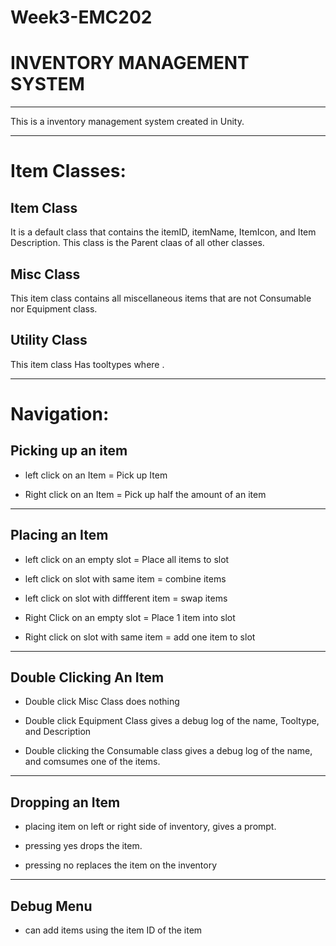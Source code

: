 # Week3-EMC202

# INVENTORY MANAGEMENT SYSTEM
---------------------
This is a inventory management system created in Unity.

-------------

# Item Classes:

## Item Class

It is a default class that contains the itemID, itemName, ItemIcon, and Item Description. This class is the Parent claas of all other classes.

## Misc Class

This item class contains all miscellaneous items that are not Consumable nor Equipment class.

## Utility Class

This item class Has tooltypes where .

-------------

# Navigation:

## Picking up an item

- left click on an Item = Pick up Item

- Right click on an Item = Pick up half the amount of an item

----------------
## Placing an Item

- left click on an empty slot = Place all items to slot 

- left click on slot with same item = combine items

- left click on slot with diffferent item = swap items

- Right Click on an empty slot = Place 1 item into slot

- Right click on slot with same item = add one item to slot

----------------
## Double Clicking An Item
- Double click Misc Class does nothing

- Double click Equipment Class gives a debug log of the name, Tooltype, and Description

- Double clicking the Consumable class gives a debug log of the name, and comsumes one of the items.

----------------
## Dropping an Item

- placing item on left or right side of inventory, gives a prompt.

- pressing yes drops the item.

- pressing no replaces the item on the inventory

---------------------------

## Debug Menu

- can add items using the item ID of the item


